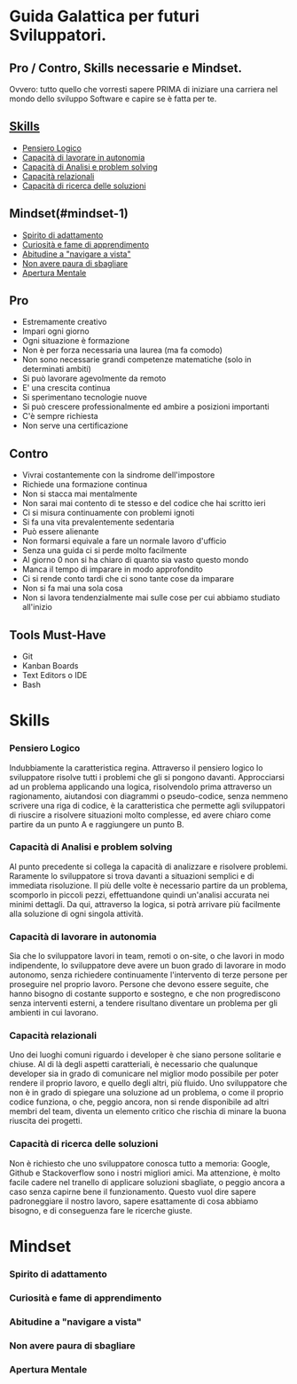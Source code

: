# Guida Galattica per futuri Sviluppatori.
## Pro / Contro, Skills necessarie e Mindset.
Ovvero: tutto quello che vorresti sapere PRIMA di iniziare una carriera nel mondo dello sviluppo Software e capire se è fatta per te.

[Skills](#skills-1)
-----------------

- [Pensiero Logico](#pensiero-logico)
- [Capacità di lavorare in autonomia](#capacità-di-lavorare-in-autonomia)
- [Capacità di Analisi e problem solving](#capacità-di-analisi-e-problem-solving)
- [Capacità relazionali](#capacità-relazionali)
- [Capacità di ricerca delle soluzioni](#capacità-di-ricerca-delle-soluzioni)

Mindset(#mindset-1)
-----------------

- [Spirito di adattamento](#spirito-di-adattamento)
- [Curiosità e fame di apprendimento](#curiosità-e-fame-di-apprendimento)
- [Abitudine a "navigare a vista"](#abitudine-a-navigare-a-vista)
- [Non avere paura di sbagliare](#non-avere-paura-di-sbagliare)
- [Apertura Mentale](#apertura-mentale)

## Pro

- Estremamente creativo
- Impari ogni giorno
- Ogni situazione è formazione
- Non è per forza necessaria una laurea (ma fa comodo)
- Non sono necessarie grandi competenze matematiche (solo in determinati ambiti)
- Si può lavorare agevolmente da remoto
- E' una crescita continua
- Si sperimentano tecnologie nuove
- Si può crescere professionalmente ed ambire a posizioni importanti
- C'è sempre richiesta
- Non serve una certificazione

## Contro

- Vivrai costantemente con la sindrome dell'impostore
- Richiede una formazione continua
- Non si stacca mai mentalmente
- Non sarai mai contento di te stesso e del codice che hai scritto ieri
- Ci si misura continuamente con problemi ignoti
- Si fa una vita prevalentemente sedentaria
- Può essere alienante
- Non formarsi equivale a fare un normale lavoro d'ufficio
- Senza una guida ci si perde molto facilmente
- Al giorno 0 non si ha chiaro di quanto sia vasto questo mondo
- Manca il tempo di imparare in modo approfondito
- Ci si rende conto tardi che ci sono tante cose da imparare
- Non si fa mai una sola cosa 
- Non si lavora tendenzialmente mai sulle cose per cui abbiamo studiato all'inizio

## Tools Must-Have

- Git
- Kanban Boards
- Text Editors o IDE
- Bash

# Skills

### Pensiero Logico

Indubbiamente la caratteristica regina. 
Attraverso il pensiero logico lo sviluppatore risolve tutti i problemi che gli si pongono davanti.
Approcciarsi ad un problema applicando una logica, risolvendolo prima attraverso un ragionamento, aiutandosi con diagrammi o pseudo-codice, senza nemmeno scrivere una riga di codice, è la caratteristica che permette agli sviluppatori di riuscire a risolvere situazioni molto complesse, ed avere chiaro come partire da un punto A e raggiungere un punto B.

### Capacità di Analisi e problem solving

Al punto precedente si collega la capacità di analizzare e risolvere problemi.
Raramente lo sviluppatore si trova davanti a situazioni semplici e di immediata risoluzione. Il più delle volte è necessario partire da un problema, scomporlo in piccoli pezzi, effettuandone quindi un'analisi accurata nei minimi dettagli.
Da qui, attraverso la logica, si potrà arrivare più facilmente alla soluzione di ogni singola attività.

### Capacità di lavorare in autonomia

Sia che lo sviluppatore lavori in team, remoti o on-site, o che lavori in modo indipendente, lo sviluppatore deve avere un buon grado di lavorare in modo autonomo, senza richiedere continuamente l'intervento di terze persone per proseguire nel proprio lavoro.
Persone che devono essere seguite, che hanno bisogno di costante supporto e sostegno, e che non progrediscono senza interventi esterni, a tendere risultano diventare un problema per gli ambienti in cui lavorano.

### Capacità relazionali

Uno dei luoghi comuni riguardo i developer è che siano persone solitarie e chiuse.
Al di là degli aspetti caratteriali, è necessario che qualunque developer sia in grado di comunicare nel miglior modo possibile per poter rendere il proprio lavoro, e quello degli altri, più fluido.
Uno sviluppatore che non è in grado di spiegare una soluzione ad un problema, o come il proprio codice funziona, o che, peggio ancora, non si rende disponibile ad altri membri del team, diventa un elemento critico che rischia di minare la buona riuscita dei progetti. 

### Capacità di ricerca delle soluzioni

Non è richiesto che uno sviluppatore conosca tutto a memoria: Google, Github e Stackoverflow sono i nostri migliori amici.
Ma attenzione, è molto facile cadere nel tranello di applicare soluzioni sbagliate, o peggio ancora a caso senza capirne bene il funzionamento.
Questo vuol dire sapere padroneggiare il nostro lavoro, sapere esattamente di cosa abbiamo bisogno, e di conseguenza fare le ricerche giuste.


# Mindset

### Spirito di adattamento
### Curiosità e fame di apprendimento
### Abitudine a "navigare a vista"
### Non avere paura di sbagliare
### Apertura Mentale
